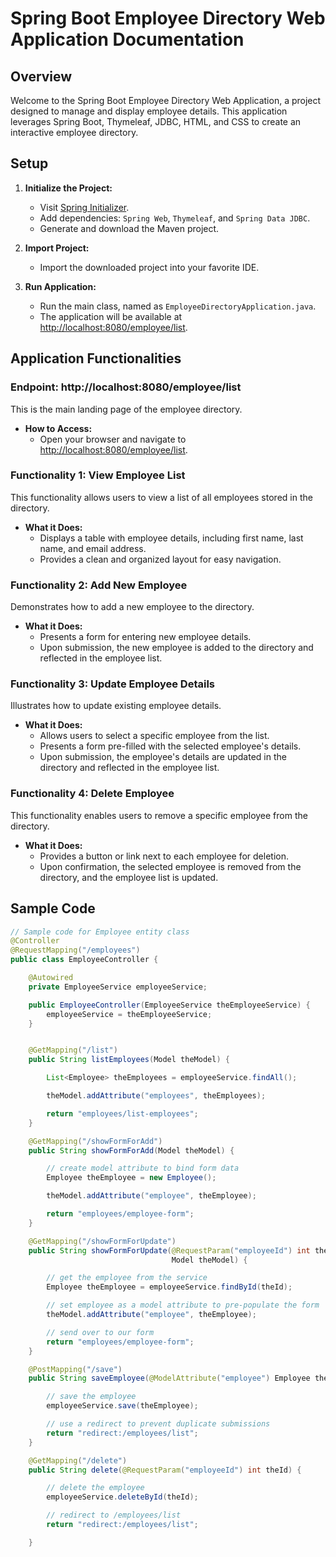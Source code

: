 # Spring Boot Employee Directory Web Application Documentation

## Overview

Welcome to the Spring Boot Employee Directory Web Application, a project designed to manage and display employee details. This application leverages Spring Boot, Thymeleaf, JDBC, HTML, and CSS to create an interactive employee directory.

## Setup

1. **Initialize the Project:**
   - Visit [Spring Initializer](https://start.spring.io/).
   - Add dependencies: `Spring Web`, `Thymeleaf`, and `Spring Data JDBC`.
   - Generate and download the Maven project.

2. **Import Project:**
   - Import the downloaded project into your favorite IDE.

3. **Run Application:**
   - Run the main class, named as `EmployeeDirectoryApplication.java`.
   - The application will be available at [http://localhost:8080/employee/list](http://localhost:8080/employee/list).

## Application Functionalities

### Endpoint: http://localhost:8080/employee/list

This is the main landing page of the employee directory.

- **How to Access:**
  - Open your browser and navigate to [http://localhost:8080/employee/list](http://localhost:8080/employee/list).

### Functionality 1: View Employee List

This functionality allows users to view a list of all employees stored in the directory.

- **What it Does:**
  - Displays a table with employee details, including first name, last name, and email address.
  - Provides a clean and organized layout for easy navigation.

### Functionality 2: Add New Employee

Demonstrates how to add a new employee to the directory.

- **What it Does:**
  - Presents a form for entering new employee details.
  - Upon submission, the new employee is added to the directory and reflected in the employee list.

### Functionality 3: Update Employee Details

Illustrates how to update existing employee details.

- **What it Does:**
  - Allows users to select a specific employee from the list.
  - Presents a form pre-filled with the selected employee's details.
  - Upon submission, the employee's details are updated in the directory and reflected in the employee list.

### Functionality 4: Delete Employee

This functionality enables users to remove a specific employee from the directory.

- **What it Does:**
  - Provides a button or link next to each employee for deletion.
  - Upon confirmation, the selected employee is removed from the directory, and the employee list is updated.

## Sample Code

```java
// Sample code for Employee entity class
@Controller
@RequestMapping("/employees")
public class EmployeeController {

	@Autowired
	private EmployeeService employeeService;

	public EmployeeController(EmployeeService theEmployeeService) {
		employeeService = theEmployeeService;
	}


	@GetMapping("/list")
	public String listEmployees(Model theModel) {

		List<Employee> theEmployees = employeeService.findAll();

		theModel.addAttribute("employees", theEmployees);

		return "employees/list-employees";
	}

	@GetMapping("/showFormForAdd")
	public String showFormForAdd(Model theModel) {

		// create model attribute to bind form data
		Employee theEmployee = new Employee();

		theModel.addAttribute("employee", theEmployee);

		return "employees/employee-form";
	}

	@GetMapping("/showFormForUpdate")
	public String showFormForUpdate(@RequestParam("employeeId") int theId,
									Model theModel) {

		// get the employee from the service
		Employee theEmployee = employeeService.findById(theId);

		// set employee as a model attribute to pre-populate the form
		theModel.addAttribute("employee", theEmployee);

		// send over to our form
		return "employees/employee-form";
	}

	@PostMapping("/save")
	public String saveEmployee(@ModelAttribute("employee") Employee theEmployee) {

		// save the employee
		employeeService.save(theEmployee);

		// use a redirect to prevent duplicate submissions
		return "redirect:/employees/list";
	}

	@GetMapping("/delete")
	public String delete(@RequestParam("employeeId") int theId) {

		// delete the employee
		employeeService.deleteById(theId);

		// redirect to /employees/list
		return "redirect:/employees/list";

	}
